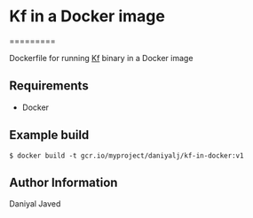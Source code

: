 # Kf in a Docker image
=========

Dockerfile for running [Kf](https://cloud.google.com/migrate/kf/docs) binary in a Docker image

Requirements
------------

- Docker

Example build
----------------

```
$ docker build -t gcr.io/myproject/daniyalj/kf-in-docker:v1
```

Author Information
------------------

Daniyal Javed
